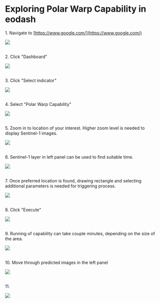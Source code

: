 # Exploring Polar Warp Capability in eodash

1\. Navigate to [https://www.google.com/](https://www.google.com/)

![](https://ajeuwbhvhr.cloudimg.io/https://colony-recorder.s3.amazonaws.com/files/2025-05-13/08f286bb-e234-46ad-849d-8e84e7e29684/ascreenshot.jpeg?tl_px=0,0&br_px=3399,2012&force_format=jpeg&q=100&width=1120.0)

\
2\. Click "Dashboard"

![](https://ajeuwbhvhr.cloudimg.io/https://colony-recorder.s3.amazonaws.com/files/2025-05-13/08f286bb-e234-46ad-849d-8e84e7e29684/ascreenshot.jpeg?tl_px=0,0&br_px=2408,1345&force_format=jpeg&q=100&width=1120.0&wat=1&wat_opacity=0.7&wat_gravity=northwest&wat_url=https://colony-recorder.s3.us-west-1.amazonaws.com/images/watermarks/FB923C_standard.png&wat_pad=506,-6)

\
3\. Click "Select indicator"

![](https://ajeuwbhvhr.cloudimg.io/https://colony-recorder.s3.amazonaws.com/files/2025-05-13/0978cb54-ad2c-4381-9996-e0e8e2f7d106/ascreenshot.jpeg?tl_px=0,0&br_px=2408,1345&force_format=jpeg&q=100&width=1120.0&wat=1&wat_opacity=0.7&wat_gravity=northwest&wat_url=https://colony-recorder.s3.us-west-1.amazonaws.com/images/watermarks/FB923C_standard.png&wat_pad=80,60)

\
4\. Select "Polar Warp Capability"

![](https://ajeuwbhvhr.cloudimg.io/https://colony-recorder.s3.amazonaws.com/files/2025-05-13/7392989b-4177-41d0-b732-b550bbbdca8d/ascreenshot.jpeg?tl_px=0,0&br_px=2408,1345&force_format=jpeg&q=100&width=1120.0&wat=1&wat_opacity=0.7&wat_gravity=northwest&wat_url=https://colony-recorder.s3.us-west-1.amazonaws.com/images/watermarks/FB923C_standard.png&wat_pad=334,263)

\
5\. Zoom in to location of your interest. Higher zoom level is needed to display Sentinel-1 images.

![](https://ajeuwbhvhr.cloudimg.io/https://colony-recorder.s3.amazonaws.com/files/2025-05-13/95463fac-2304-4515-9e22-9037216d0c1c/ascreenshot.jpeg?tl_px=0,111&br_px=2408,1456&force_format=jpeg&q=100&width=1120.0&wat=1&wat_opacity=0.7&wat_gravity=northwest&wat_url=https://colony-recorder.s3.us-west-1.amazonaws.com/images/watermarks/FB923C_standard.png&wat_pad=517,276)

\
6\. Sentinel-1 layer in left panel can be used to find suitable time.

![](https://ajeuwbhvhr.cloudimg.io/https://colony-recorder.s3.amazonaws.com/files/2025-05-13/71043669-9ea0-4f16-952b-a065c78e6636/ascreenshot.jpeg?tl_px=5,72&br_px=2413,1418&force_format=jpeg&q=100&width=1120.0&wat=1&wat_opacity=0.7&wat_gravity=northwest&wat_url=https://colony-recorder.s3.us-west-1.amazonaws.com/images/watermarks/FB923C_standard.png&wat_pad=808,326)

\
7\. Once preferred location is found, drawing rectangle and selecting additional parameters is needed for triggering process.

![](https://ajeuwbhvhr.cloudimg.io/https://colony-recorder.s3.amazonaws.com/files/2025-05-13/1ff66795-f989-453b-aba5-b3d72a3177b7/ascreenshot.jpeg?tl_px=808,357&br_px=3216,1702&force_format=jpeg&q=100&width=1120.0&wat=1&wat_opacity=0.7&wat_gravity=northwest&wat_url=https://colony-recorder.s3.us-west-1.amazonaws.com/images/watermarks/FB923C_standard.png&wat_pad=524,277)

\
8\. Click "Execute"

![](https://ajeuwbhvhr.cloudimg.io/https://colony-recorder.s3.amazonaws.com/files/2025-05-13/92594f12-ba6e-44c7-8d68-744501f88e4e/ascreenshot.jpeg?tl_px=991,666&br_px=3399,2012&force_format=jpeg&q=100&width=1120.0&wat=1&wat_opacity=0.7&wat_gravity=northwest&wat_url=https://colony-recorder.s3.us-west-1.amazonaws.com/images/watermarks/FB923C_standard.png&wat_pad=976,318)

\
9\. Running of capability can take couple minutes, depending on the size of the area.

![](https://ajeuwbhvhr.cloudimg.io/https://colony-recorder.s3.amazonaws.com/files/2025-05-13/cf2aafb0-dcd6-4445-a1dc-051a1122e900/ascreenshot.jpeg?tl_px=0,13&br_px=2408,1358&force_format=jpeg&q=100&width=1120.0&wat=1&wat_opacity=0.7&wat_gravity=northwest&wat_url=https://colony-recorder.s3.us-west-1.amazonaws.com/images/watermarks/FB923C_standard.png&wat_pad=30,277)

\
10\. Move through predicted images in the left panel

![](https://ajeuwbhvhr.cloudimg.io/https://colony-recorder.s3.amazonaws.com/files/2025-05-13/aa4ccbbd-d64d-4f9d-b61d-fe1661f3639c/ascreenshot.jpeg?tl_px=0,270&br_px=2408,1615&force_format=jpeg&q=100&width=1120.0&wat=1&wat_opacity=0.7&wat_gravity=northwest&wat_url=https://colony-recorder.s3.us-west-1.amazonaws.com/images/watermarks/FB923C_standard.png&wat_pad=55,277)

\
11\. 

![](https://ajeuwbhvhr.cloudimg.io/https://colony-recorder.s3.amazonaws.com/files/2025-05-13/ff9fa0ef-386b-43c3-b4bc-682584c985d1/ascreenshot.jpeg?tl_px=0,279&br_px=2408,1624&force_format=jpeg&q=100&width=1120.0&wat=1&wat_opacity=0.7&wat_gravity=northwest&wat_url=https://colony-recorder.s3.us-west-1.amazonaws.com/images/watermarks/FB923C_standard.png&wat_pad=217,277)




